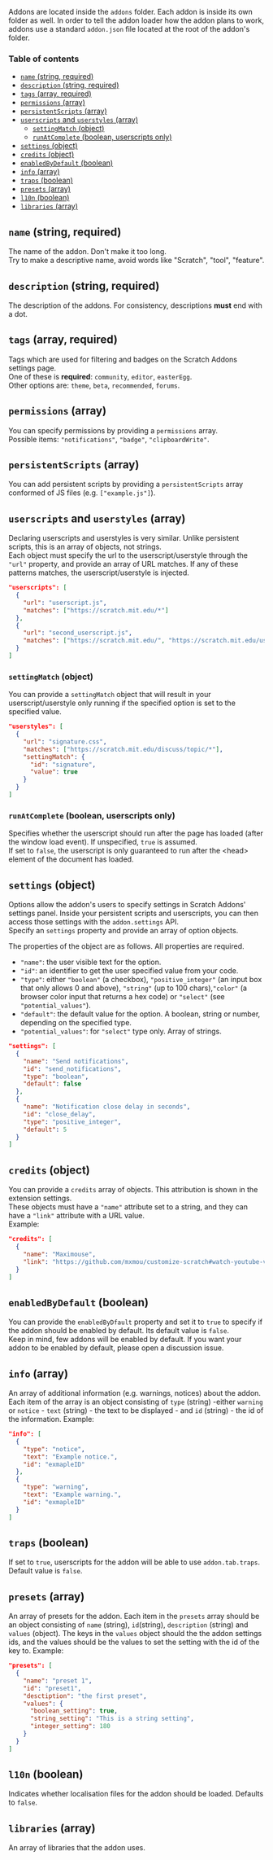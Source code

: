 
Addons are located inside the `addons` folder. Each addon is inside its own folder as well.
In order to tell the addon loader how the addon plans to work, addons use a standard `addon.json` file located at the root of the addon's folder.  

### Table of contents
- [`name` (string, required)](#name-string-required)
- [`description` (string, required)](#description-string-required)
- [`tags` (array, required)](#tags-array-required)
- [`permissions` (array)](#permissions-array)
- [`persistentScripts` (array)](#persistentscripts-array)
- [`userscripts` and `userstyles` (array)](#userscripts-and-userstyles-array)
	- [`settingMatch` (object)](#settingmatch-object)
	- [`runAtComplete` (boolean, userscripts only)](#runatcomplete-boolean-userscripts-only)
- [`settings` (object)](#settings-object)
- [`credits` (object)](#credits-object)
- [`enabledByDefault` (boolean)](#enabledbydefault-boolean)
- [`info` (array)](#info-array)
- [`traps` (boolean)](#traps-boolean)
- [`presets` (array)](#presets-array)
- [`l10n` (boolean)](#l10n-boolean)
- [`libraries` (array)](#libraries-array)

## `name` (string, required)
The name of the addon. Don't make it too long.  
Try to make a descriptive name, avoid words like "Scratch", "tool", "feature".

## `description` (string, required)
The description of the addons.
For consistency, descriptions **must** end with a dot.

## `tags` (array, required)
Tags which are used for filtering and badges on the Scratch Addons settings page.  
One of these is **required**:  `community`, `editor`, `easterEgg`.  
Other options are: `theme`, `beta`, `recommended`, `forums`.  

## `permissions` (array)
You can specify permissions by providing a `permissions` array.  
Possible items: `"notifications"`, `"badge"`, `"clipboardWrite"`.  

## `persistentScripts` (array)
You can add persistent scripts by providing a `persistentScripts` array conformed of JS files (e.g. `["example.js"]`).

## `userscripts` and `userstyles` (array)
Declaring userscripts and userstyles is very similar.
Unlike persistent scripts, this is an array of objects, not strings.  
Each object must specify the url to the userscript/userstyle through the `"url"` property, and provide an array of URL matches. If any of these patterns matches, the userscript/userstyle is injected.
```json
"userscripts": [
  {
    "url": "userscript.js",
    "matches": ["https://scratch.mit.edu/*"]
  },
  {
    "url": "second_userscript.js",
    "matches": ["https://scratch.mit.edu/", "https://scratch.mit.edu/users/*"]
  }
]
```

### `settingMatch` (object)
You can provide a `settingMatch` object that will result in your userscript/userstyle only running if the specified option is set to the specified value.
```json
"userstyles": [
  {
    "url": "signature.css",
    "matches": ["https://scratch.mit.edu/discuss/topic/*"],
    "settingMatch": {
      "id": "signature",
      "value": true
    }
  }
]
```
### `runAtComplete` (boolean, userscripts only)
Specifies whether the userscript should run after the page has loaded (after the window load event). If unspecified, `true` is assumed.  
If set to `false`, the userscript is only guaranteed to run after the \<head> element of the document has loaded.

## `settings` (object)
Options allow the addon's users to specify settings in Scratch Addons' settings panel. Inside your persistent scripts and userscripts, you can then access those settings with the `addon.settings` API.  
Specify an `settings` property and provide an array of option objects.

The properties of the object are as follows. All properties are required.
- `"name"`: the user visible text for the option.   
- `"id"`: an identifier to get the user specified value from your code.  
- `"type"`: either `"boolean"` (a checkbox), `"positive_integer"` (an input box that only allows 0 and above), `"string"` (up to 100 chars),`"color"` (a browser color input that returns a hex code)  or `"select"` (see `"potential_values"`).  
- `"default"`: the default value for the option. A boolean, string or number, depending on the specified type.  
- `"potential_values"`: for `"select"` type only. Array of strings.

```json
"settings": [
  {
    "name": "Send notifications",
    "id": "send_notifications",
    "type": "boolean",
    "default": false
  },
  {
    "name": "Notification close delay in seconds",
    "id": "close_delay",
    "type": "positive_integer",
    "default": 5
  }
]
```

## `credits` (object)
You can provide a `credits` array of objects. This attribution is shown in the extension settings.  
These objects must have a `"name"` attribute set to a string, and they can have a `"link"` attribute with a URL value.  
Example:  
```json
"credits": [
  {
    "name": "Maximouse",
    "link": "https://github.com/mxmou/customize-scratch#watch-youtube-videos-on-scratch-in-full-screen"
  }
]
```

## `enabledByDefault` (boolean)
You can provide the `enabledByDfault` property and set it to `true` to specify if the addon should be enabled by default. Its default value is `false`.  
Keep in mind, few addons will be enabled by default. If you want your addon to be enabled by default, please open a discussion issue.

## `info` (array)
An array of additional information (e.g. warnings, notices) about the addon. Each item of the array is an object consisting of `type` (string) -either `warning` or `notice` - `text` (string) - the text to be displayed - and `id` (string) - the id of the information.
Example:
```json
"info": [
  {
    "type": "notice",
    "text": "Example notice.",
    "id": "exmapleID"
  },
  {
    "type": "warning",
    "text": "Example warning.",
    "id": "exmapleID"
  }
]
```

## `traps` (boolean)
If set to `true`, userscripts for the addon will be able to use `addon.tab.traps`. Default value is `false`.

## `presets` (array)
An array of presets for the addon. Each item in the `presets` array should be an object consisting of `name` (string), `id`(string), `description` (string) and `values` (object). The keys in the `values` object should the the addon settings ids, and the values should be the values to set the setting with the id of the key to.
Example:
```json
"presets": [
  {
    "name": "preset 1",
    "id": "preset1",
    "desctiption": "the first preset",
    "values": {
      "boolean_setting": true,
      "string_setting": "This is a string setting",
      "integer_setting": 180
    }
  }
]
```

## `l10n` (boolean)
Indicates whether localisation files for the addon should be loaded. Defaults to `false`.

## `libraries` (array)
An array of libraries that the addon uses.
